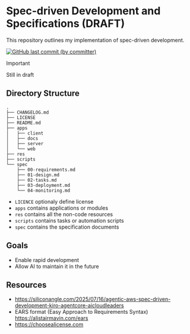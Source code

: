 # Spec-driven Development and Specifications (DRAFT)

This repository outlines my implementation of spec-driven development.

<p>
  <a href="https://github.com/acfatah/bun-hono-rest-api/commits/drizzle-sqlite">
    <img
      alt="GitHub last commit (by committer)"
      src="https://img.shields.io/github/last-commit/acfatah/spec-driven-development?display_timestamp=committer&style=flat-square"></a>
</p>

> [!IMPORTANT]
> Still in draft

## Directory Structure

```
.
├── CHANGELOG.md
├── LICENSE
├── README.md
├── apps
│   ├── client
│   ├── docs
│   ├── server
│   └── web
├── res
├── scripts
└── spec
    ├── 00-requirements.md
    ├── 01-design.md
    ├── 02-tasks.md
    ├── 03-deployment.md
    └── 04-monitoring.md
```

- `LICENCE` optionaly define license
- `apps` contains applications or modules
- `res` contains all the non-code resources
- `scripts` contains tasks or automation scripts
- `spec` contains the specification documents

## Goals

- Enable rapid development
- Allow AI to maintain it in the future

## Resources

- https://siliconangle.com/2025/07/16/agentic-aws-spec-driven-development-kiro-agentcore-aicloudleaders
- EARS format (Easy Approach to Requirements Syntax)  
  https://alistairmavin.com/ears
- https://choosealicense.com
